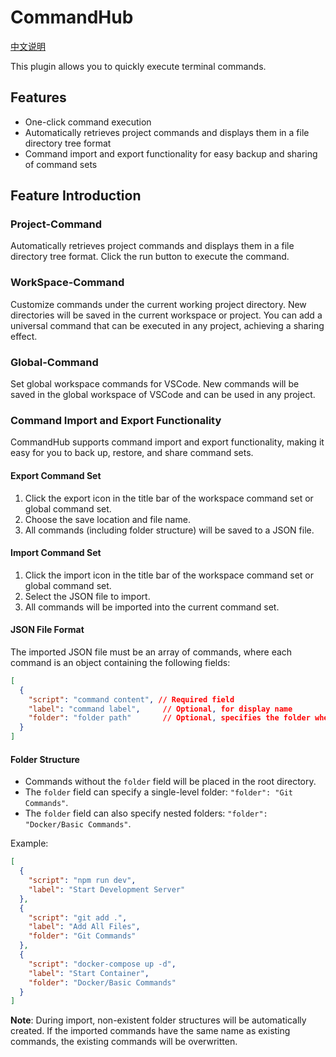 # CommandHub

[中文说明](README.md)

This plugin allows you to quickly execute terminal commands.

## Features

- One-click command execution
- Automatically retrieves project commands and displays them in a file directory tree format
- Command import and export functionality for easy backup and sharing of command sets

## Feature Introduction

### Project-Command

Automatically retrieves project commands and displays them in a file directory tree format. Click the run button to execute the command.

### WorkSpace-Command

Customize commands under the current working project directory. New directories will be saved in the current workspace or project. You can add a universal command that can be executed in any project, achieving a sharing effect.

### Global-Command

Set global workspace commands for VSCode. New commands will be saved in the global workspace of VSCode and can be used in any project.

### Command Import and Export Functionality

CommandHub supports command import and export functionality, making it easy for you to back up, restore, and share command sets.

#### Export Command Set

1. Click the export icon in the title bar of the workspace command set or global command set.
2. Choose the save location and file name.
3. All commands (including folder structure) will be saved to a JSON file.

#### Import Command Set

1. Click the import icon in the title bar of the workspace command set or global command set.
2. Select the JSON file to import.
3. All commands will be imported into the current command set.

#### JSON File Format

The imported JSON file must be an array of commands, where each command is an object containing the following fields:

```json
[
  {
    "script": "command content", // Required field
    "label": "command label",     // Optional, for display name
    "folder": "folder path"       // Optional, specifies the folder where the command is located
  }
]
```

#### Folder Structure

- Commands without the `folder` field will be placed in the root directory.
- The `folder` field can specify a single-level folder: `"folder": "Git Commands"`.
- The `folder` field can also specify nested folders: `"folder": "Docker/Basic Commands"`.

Example:

```json
[
  {
    "script": "npm run dev",
    "label": "Start Development Server"
  },
  {
    "script": "git add .",
    "label": "Add All Files",
    "folder": "Git Commands"
  },
  {
    "script": "docker-compose up -d",
    "label": "Start Container",
    "folder": "Docker/Basic Commands"
  }
]
```

**Note**: During import, non-existent folder structures will be automatically created. If the imported commands have the same name as existing commands, the existing commands will be overwritten.
